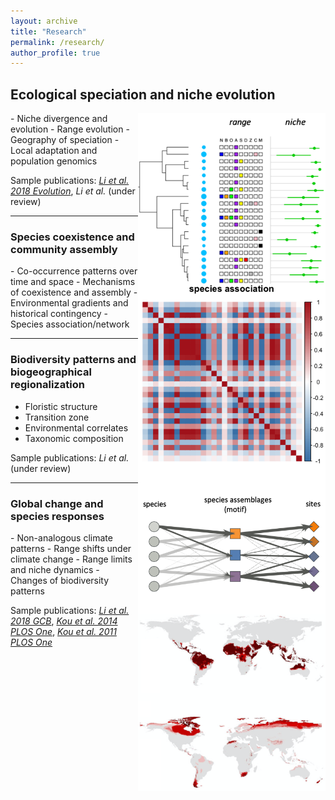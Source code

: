 ```yaml
---
layout: archive
title: "Research"
permalink: /research/
author_profile: true
---
```



## Ecological speciation and niche evolution

<!--![](./images/fig_niche_range.png){: width=30% style="float: left"}
does not work-->
<img align="right" width="300" src="./images/fig_nicheRange.png">
- Niche divergence and evolution
- Range evolution
- Geography of speciation
- Local adaptation and population genomics


Sample publications: [*Li et al. 2018 Evolution*](https://doi.org/10.1111/evo.13567), *Li et al.* (under review)


---

### Species coexistence and community assembly

<img align="right" width="300" src="./images/fig_speciesAssociation.png">
- Co-occurrence patterns over time and space
- Mechanisms of coexistence and assembly
- Environmental gradients and historical contingency
- Species association/network


---

### Biodiversity patterns and biogeographical regionalization
<img align="right" width="300" src="./images/fig_GoM.png">

- Floristic structure
- Transition zone
- Environmental correlates
- Taxonomic composition


Sample publications: *Li et al.* (under review)


---

### Global change and species responses

<img align="right" width="300" src="./images/fig_NAC.png">
- Non-analogous climate patterns
- Range shifts under climate change
- Range limits and niche dynamics
- Changes of biodiversity patterns


Sample publications: [*Li et al. 2018 GCB*](https://doi.org/10.1111/gcb.14104), [*Kou et al. 2014 PLOS One*](https://doi.org/10.1371/journal.pone.0098643), [*Kou et al. 2011 PLOS One*](https://doi.org/10.1371/journal.pone.0023115)

